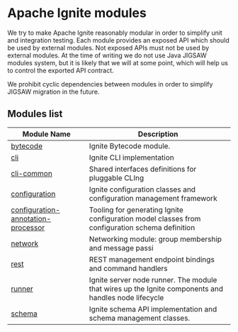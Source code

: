 # Apache Ignite modules
We try to make Apache Ignite reasonably modular in order to simplify unit and integration testing.
Each module provides an exposed API which should be used by external modules. Not exposed APIs must not be used
by external modules. At the time of writing we do not use Java JIGSAW modules system, but it is likely that we will
at some point, which will help us to control the exported API contract.

We prohibit cyclic dependencies between modules in order to simplify JIGSAW migration in the future.

## Modules list

Module Name | Description
----------- | -----------
[bytecode](bytecode/README.md)|Ignite Bytecode module.
[cli](cli/README.md)|Ignite CLI implementation
[cli-common](cli-common/README.md)|Shared interfaces definitions for pluggable CLIng
[configuration](configuration/README.md)|Ignite configuration classes and configuration management framework
[configuration-annotation-processor](configuration-annotation-processor/README.md)|Tooling for generating Ignite configuration model classes from configuration schema definition
[network](network/README.md)|Networking module: group membership and message passi
[rest](rest/README.md)|REST management endpoint bindings and command handlers
[runner](runner/README.md)|Ignite server node runner. The module that wires up the Ignite components and handles node lifecycle
[schema](schema/README.md)|Ignite schema API implementation and schema management classes.